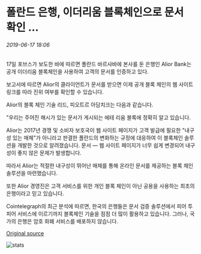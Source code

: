 # 폴란드 은행, 이더리움 블록체인으로 문서 확인 ...

###### 2019-06-17 18:06

17일 포브스가 보도한 바에 따르면 폴란드 바르샤바에 본사를 둔 은행인 Alior Bank는 공개 이더리움 블록체인을 사용하여 고객의 문서를 인증하고 있다.

보고서에 따르면 Alior의 클라이언트가 문서를 받으면 이제 공개 블록 체인의 웹 사이트 링크를 따라 진위 여부를 확인할 수 있습니다.

Alior의 블록 체인 기술 리드, 피오트르 아담치크는 다음과 같습니다.

"우리는 주어진 해시가 있는 문서가 게시되는 에테 리움 블록에 정확히 알고 있습니다.

Alior는 2017년 경쟁 및 소비자 보호국이 웹 사이트 페이지가 고객 발급에 필요한 "내구성 있는 매체"가 아니라고 판결한 폴란드의 변화하는 규정에 대응하여 이 블록체인 솔루션을 개발한 것으로 알려졌습니다. 문서 — 웹 사이트 페이지가 너무 쉽게 변경되어 내구성이 좋지 않은 문제가 발생합니다.

따라서 Alior는 적절한 내구성이 뛰어난 매체를 통해 온라인 문서를 제공하는 블록 체인 솔루션을 마련했습니다.

또한 Alior 경영진은 고객 서비스를 위한 개인 블록 체인이 아닌 공용을 사용하는 최초의 은행이라고 믿고 있습니다.

Cointelegraph의 최근 분석에 따르면, 한국의 은행들은 문서 검증 솔루션에서 피어 투 피어 서비스에 이르기까지 블록체인 기술을 점점 더 많이 활용하고 있습니다. 그러나, 국가의 은행은 암호 화폐 서비스를 배포하지 않습니다.

[Original source](https://cointelegraph.com/news/polish-bank-verifies-documents-with-ethereum-blockchain)

![stats](https://c.statcounter.com/11760860/0/a89fa40b/1/ "stats")
